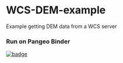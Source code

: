 # WCS-DEM-example
Example getting DEM data from a WCS server

### Run on Pangeo Binder
[![badge](https://img.shields.io/static/v1.svg?logo=Jupyter&label=Pangeo+Binder&message=AWS+us-west-2&color=green)](https://aws-uswest2-binder.pangeo.io/v2/gh/reproducible-notebooks/WCS-DEM-example/binder?urlpath=git-pull?repo=https://github.com/reproducible-notebooks/WCS-DEM-example%26amp%3Bbranch=main%26amp%3Burlpath=lab/tree/WCS-DEM-example/WCS_USA_DEM.ipynb%3Fautodecode)
